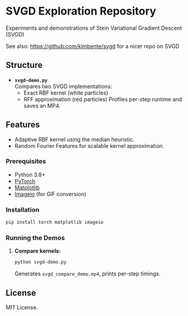 # SVGD Exploration Repository

Experiments and demonstrations of Stein Variational Gradient Descent (SVGD)

See also: https://github.com/kimbente/svgd
for a nicer repo on SVGD

## Structure

- **`svgd-demo.py`**  
  Compares two SVGD implementations:
  - Exact RBF kernel (white particles)
  - RFF approximation (red particles)
  Profiles per-step runtime and saves an MP4.

## Features

- Adaptive RBF kernel using the median heuristic.
- Random Fourier Features for scalable kernel approximation.

### Prerequisites

- Python 3.8+  
- [PyTorch](https://pytorch.org/)  
- [Matplotlib](https://matplotlib.org/)  
- [Imageio](https://imageio.github.io/) (for GIF conversion)

### Installation

```bash
pip install torch matplotlib imageio
```

### Running the Demos

1. **Compare kernels:**
   ```bash
   python svgd-demo.py
   ```
   Generates `svgd_compare_demo.mp4`, prints per-step timings.

## License

MIT License.

